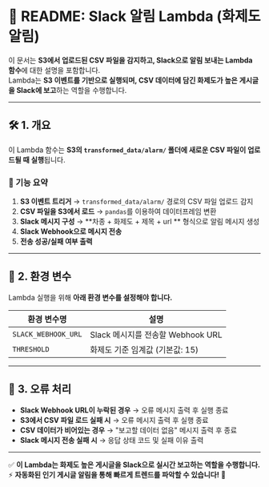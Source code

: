# 📌 README: Slack 알림 Lambda (화제도 알림)

이 문서는 **S3에서 업로드된 CSV 파일을 감지하고, Slack으로 알림 보내는 Lambda 함수**에 대한 설명을 포함합니다.  
Lambda는 **S3 이벤트를 기반으로 실행되며, CSV 데이터에 담긴 화제도가 높은 게시글을 Slack에 보고**하는 역할을 수행합니다.

---

## 🛠 1. 개요
이 Lambda 함수는 **S3의 `transformed_data/alarm/` 폴더에 새로운 CSV 파일이 업로드될 때 실행**됩니다.  

### 📌 기능 요약
1. **S3 이벤트 트리거** → `transformed_data/alarm/` 경로의 CSV 파일 업로드 감지  
2. **CSV 파일을 S3에서 로드** → `pandas`를 이용하여 데이터프레임 변환  
4. **Slack 메시지 구성** → **차종 + 화제도 + 제목 + url ** 형식으로 알림 메시지 생성  
5. **Slack Webhook으로 메시지 전송**  
6. **전송 성공/실패 여부 출력**  

---

## 📂 2. 환경 변수
Lambda 실행을 위해 **아래 환경 변수를 설정해야 합니다.**

| 환경 변수명         | 설명 |
|--------------------|------|
| `SLACK_WEBHOOK_URL` | Slack 메시지를 전송할 Webhook URL |
| `THRESHOLD`        | 화제도 기준 임계값 (기본값: 15) |

---

## 🛑 3. 오류 처리
- **Slack Webhook URL이 누락된 경우** → 오류 메시지 출력 후 실행 종료  
- **S3에서 CSV 파일 로드 실패 시** → 오류 메시지 출력 후 실행 종료  
- **CSV 데이터가 비어있는 경우** → "보고할 데이터 없음" 메시지 출력 후 종료  
- **Slack 메시지 전송 실패 시** → 응답 상태 코드 및 실패 이유 출력  

---

✅ **이 Lambda는 화제도 높은 게시글을 Slack으로 실시간 보고하는 역할을 수행합니다.**  
⚡ **자동화된 인기 게시글 알림을 통해 빠르게 트렌드를 파악할 수 있습니다!** 🚀
